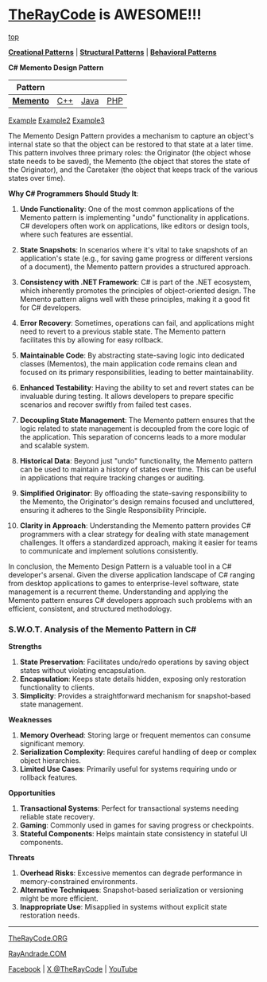 # [TheRayCode](../../../README.md) is AWESOME!!!

[top](../README.md)

**[Creational Patterns](../../Creational/README.md)** | **[Structural Patterns](../../Structural/README.md)** | **[Behavioral Patterns](../README.md)**

**C# Memento Design Pattern**

|Pattern|   |   |   |
|---|---|---|---|
| [**Memento**](README.md) | [C++](../../../CPP/Behavioral/Memento/README.md) | [Java](../../../Java/Behavioral/Memento/README.md) | [PHP](../../../PHP/Behavioral/Memento/README.md) |

[Example](Example/README.md) [Example2](Example2/README.md) [Example3](Example3/README.md)

The Memento Design Pattern provides a mechanism to capture an object's internal state so that the object can be restored to that state at a later time. This pattern involves three primary roles: the Originator (the object whose state needs to be saved), the Memento (the object that stores the state of the Originator), and the Caretaker (the object that keeps track of the various states over time).

**Why C# Programmers Should Study It**:

1. **Undo Functionality**: One of the most common applications of the Memento pattern is implementing "undo" functionality in applications. C# developers often work on applications, like editors or design tools, where such features are essential.

2. **State Snapshots**: In scenarios where it's vital to take snapshots of an application's state (e.g., for saving game progress or different versions of a document), the Memento pattern provides a structured approach.

3. **Consistency with .NET Framework**: C# is part of the .NET ecosystem, which inherently promotes the principles of object-oriented design. The Memento pattern aligns well with these principles, making it a good fit for C# developers.

4. **Error Recovery**: Sometimes, operations can fail, and applications might need to revert to a previous stable state. The Memento pattern facilitates this by allowing for easy rollback.

5. **Maintainable Code**: By abstracting state-saving logic into dedicated classes (Mementos), the main application code remains clean and focused on its primary responsibilities, leading to better maintainability.

6. **Enhanced Testability**: Having the ability to set and revert states can be invaluable during testing. It allows developers to prepare specific scenarios and recover swiftly from failed test cases.

7. **Decoupling State Management**: The Memento pattern ensures that the logic related to state management is decoupled from the core logic of the application. This separation of concerns leads to a more modular and scalable system.

8. **Historical Data**: Beyond just "undo" functionality, the Memento pattern can be used to maintain a history of states over time. This can be useful in applications that require tracking changes or auditing.

9. **Simplified Originator**: By offloading the state-saving responsibility to the Memento, the Originator's design remains focused and uncluttered, ensuring it adheres to the Single Responsibility Principle.

10. **Clarity in Approach**: Understanding the Memento pattern provides C# programmers with a clear strategy for dealing with state management challenges. It offers a standardized approach, making it easier for teams to communicate and implement solutions consistently.

In conclusion, the Memento Design Pattern is a valuable tool in a C# developer's arsenal. Given the diverse application landscape of C# ranging from desktop applications to games to enterprise-level software, state management is a recurrent theme. Understanding and applying the Memento pattern ensures C# developers approach such problems with an efficient, consistent, and structured methodology.


### **S.W.O.T. Analysis of the Memento Pattern in C#**

**Strengths**  
1. **State Preservation**: Facilitates undo/redo operations by saving object states without violating encapsulation.  
2. **Encapsulation**: Keeps state details hidden, exposing only restoration functionality to clients.  
3. **Simplicity**: Provides a straightforward mechanism for snapshot-based state management.

**Weaknesses**  
1. **Memory Overhead**: Storing large or frequent mementos can consume significant memory.  
2. **Serialization Complexity**: Requires careful handling of deep or complex object hierarchies.  
3. **Limited Use Cases**: Primarily useful for systems requiring undo or rollback features.

**Opportunities**  
1. **Transactional Systems**: Perfect for transactional systems needing reliable state recovery.  
2. **Gaming**: Commonly used in games for saving progress or checkpoints.  
3. **Stateful Components**: Helps maintain state consistency in stateful UI components.

**Threats**  
1. **Overhead Risks**: Excessive mementos can degrade performance in memory-constrained environments.  
2. **Alternative Techniques**: Snapshot-based serialization or versioning might be more efficient.  
3. **Inappropriate Use**: Misapplied in systems without explicit state restoration needs.

---


[TheRayCode.ORG](https://www.TheRayCode.org)

[RayAndrade.COM](https://www.RayAndrade.com)

[Facebook](https://www.facebook.com/TheRayCode/) | [X @TheRayCode](https://www.x.com/TheRayCode/) | [YouTube](https://www.youtube.com/TheRayCode/)

